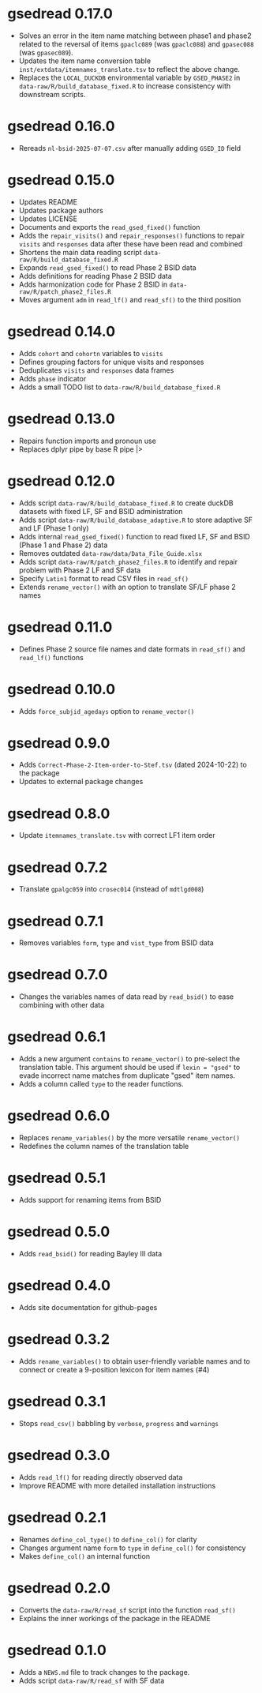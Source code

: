 # gsedread 0.17.0

* Solves an error in the item name matching between phase1 and phase2 related to the reversal of items `gpaclc089` (was `gpaclc088`) and `gpasec088` (was `gpasec089`).
* Updates the item name conversion table `inst/extdata/itemnames_translate.tsv` to reflect the above change.
* Replaces the `LOCAL_DUCKDB` environmental variable by `GSED_PHASE2` in `data-raw/R/build_database_fixed.R` to increase consistency with downstream scripts.

# gsedread 0.16.0

* Rereads `nl-bsid-2025-07-07.csv` after manually adding `GSED_ID` field

# gsedread 0.15.0

* Updates README
* Updates package authors
* Updates LICENSE
* Documents and exports the `read_gsed_fixed()` function
* Adds the `repair_visits()` and `repair_responses()` functions to repair 
`visits` and `responses` data after these have been read and combined
* Shortens the main data reading script `data-raw/R/build_database_fixed.R`
* Expands `read_gsed_fixed()` to read Phase 2 BSID data
* Adds definitions for reading Phase 2 BSID data
* Adds harmonization code for Phase 2 BSID in `data-raw/R/patch_phase2_files.R`
* Moves argument `adm` in `read_lf()` and `read_sf()` to the third position

# gsedread 0.14.0

* Adds `cohort` and `cohortn` variables to `visits`
* Defines grouping factors for unique visits and responses
* Deduplicates `visits` and `responses` data frames
* Adds `phase` indicator
* Adds a small TODO list to `data-raw/R/build_database_fixed.R`

# gsedread 0.13.0

* Repairs function imports and pronoun use
* Replaces dplyr pipe by base R pipe |>

# gsedread 0.12.0

* Adds script `data-raw/R/build_database_fixed.R` to create duckDB datasets with fixed LF, SF and BSID administration
* Adds script `data-raw/R/build_database_adaptive.R` to store adaptive SF and LF (Phase 1 only)
* Adds internal `read_gsed_fixed()` function to read fixed LF, SF and BSID (Phase 1 and Phase 2) data
* Removes outdated `data-raw/data/Data_File_Guide.xlsx`
* Adds script `data-raw/R/patch_phase2_files.R` to identify and repair problem with Phase 2 LF and SF data
* Specify `Latin1` format to read CSV files in `read_sf()`
* Extends `rename_vector()` with an option to translate SF/LF phase 2 names

# gsedread 0.11.0

* Defines Phase 2 source file names and date formats in `read_sf()` and `read_lf()` functions

# gsedread 0.10.0

* Adds `force_subjid_agedays` option to `rename_vector()`

# gsedread 0.9.0

* Adds `Correct-Phase-2-Item-order-to-Stef.tsv` (dated 2024-10-22) to the package
* Updates to external package changes

# gsedread 0.8.0

* Update `itemnames_translate.tsv` with correct LF1 item order

# gsedread 0.7.2 

* Translate `gpalgc059` into `crosec014` (instead of `mdtlgd008`)

# gsedread 0.7.1

* Removes variables `form`, `type` and `vist_type` from BSID data

# gsedread 0.7.0

* Changes the variables names of data read by `read_bsid()` to ease combining with other data

# gsedread 0.6.1

* Adds a new argument `contains` to `rename_vector()` to pre-select the translation table. This argument should be used if `lexin = "gsed"` to evade incorrect name matches from duplicate "gsed" item names.
* Adds a column called `type` to the reader functions.

# gsedread 0.6.0

* Replaces `rename_variables()` by the more versatile `rename_vector()`
* Redefines the column names of the translation table

# gsedread 0.5.1

* Adds support for renaming items from BSID

# gsedread 0.5.0

* Adds `read_bsid()` for reading Bayley III data

# gsedread 0.4.0

* Adds site documentation for github-pages

# gsedread 0.3.2

* Adds `rename_variables()` to obtain user-friendly variable names and to connect or create a 9-position lexicon for item names (#4)

# gsedread 0.3.1

* Stops `read_csv()` babbling by `verbose`, `progress` and `warnings`

# gsedread 0.3.0

* Adds `read_lf()` for reading directly observed data
* Improve README with more detailed installation instructions

# gsedread 0.2.1

* Renames `define_col_type()`  to `define_col()` for clarity
* Changes argument name `form` to `type` in `define_col()` for consistency
* Makes `define_col()` an internal function

# gsedread 0.2.0

* Converts the `data-raw/R/read_sf` script into the function `read_sf()`
* Explains the inner workings of the package in the README

# gsedread 0.1.0

* Adds a `NEWS.md` file to track changes to the package.
* Adds script `data-raw/R/read_sf` with SF data
